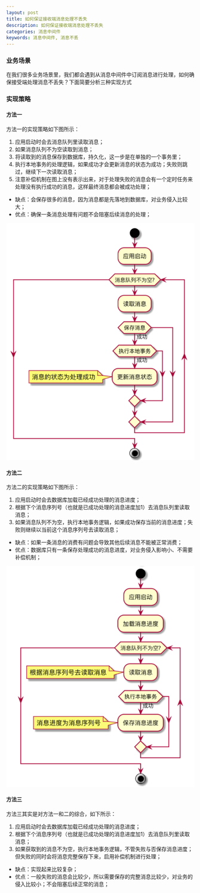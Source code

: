 ```yaml
---
layout: post
title: 如何保证接收端消息处理不丢失
description: 如何保证接收端消息处理不丢失
categories: 消息中间件
keywords: 消息中间件, 消息不丢
---
```



### 业务场景

在我们很多业务场景里，我们都会遇到从消息中间件中订阅消息进行处理，如何确保接受端处理消息不丢失？下面简要分析三种实现方式

### 实现策略

#### 方法一

方法一的实现策略如下图所示：

1. 应用启动时会去消息队列里读取消息；
2. 如果消息队列不为空读取到消息；
3. 将读取到的消息保存到数据库，持久化，这一步是在单独的一个事务里；
4. 执行本地事务的处理逻辑，如果成功才会更新消息的状态为成功；失败则跳过，继续下一次读取消息；
5. 注意补偿机制在图上没有表示出来，对于处理失败的消息会有一个定时任务来处理没有执行成功的消息，这样最终消息都会被成功处理；

- 缺点：会保存很多的消息，因为消息都是先落地到数据库，对业务侵入比较大；
- 优点：确保一条消息处理有问题不会阻塞后续消息的处理；

![方法1](/images/posts/mq/receive_message1.png)

#### 方法二

方法二的实现策略如下图所示：

1. 应用启动时会去数据库加载已经成功处理的消息进度；
2. 根据下个消息序列号（也就是已成功处理的消息进度加1）去消息队列里读取消息；
3. 如果消息队列不为空，执行本地事务逻辑，如果成功保存当前的消息进度；失败则继续以当前这个消息序列号去读取消息；


- 缺点：如果一条消息的消费有问题会导致其他后续消息不能被正常消费；
- 优点：数据库只有一条保存处理成功的消息进度，对业务侵入影响小、不需要补偿机制； 

![方法2](/images/posts/mq/receive_message2.png)

#### 方法三

方法三其实是对方法一和二的综合，如下所示：

1. 应用启动时会去数据库加载已经成功处理的消息进度；
2. 根据下个消息序列号（也就是已成功处理的消息进度加1）去消息队列里读取消息；
3. 如果获取到的消息不为空，执行本地事务逻辑，不管失败与否保存消息进度；但失败的同时会将消息完整保存下来，启用补偿机制进行处理；

- 缺点：实现起来比较复杂；
- 优点：一般失败的消息会比较少，所以需要保存的完整消息比较少，对业务的侵入比较小；不会阻塞后续正常的消息； 





       

 


















